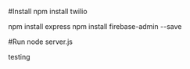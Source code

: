 #Install
npm install twilio

npm install express
npm install firebase-admin --save

#Run
node server.js

testing
